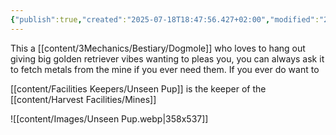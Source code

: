 ```yaml
---
{"publish":true,"created":"2025-07-18T18:47:56.427+02:00","modified":"2025-07-18T17:56:00.889+02:00","cssclasses":""}
---
```


This a [[content/3Mechanics/Bestiary/Dogmole]] who loves to hang out giving big golden retriever vibes wanting to pleas you, you can always ask it to fetch metals from the mine if you ever need them. If you ever do want to

[[content/Facilities Keepers/Unseen Pup]] is the keeper of the [[content/Harvest Facilities/Mines]]

![[content/Images/Unseen Pup.webp|358x537]]


